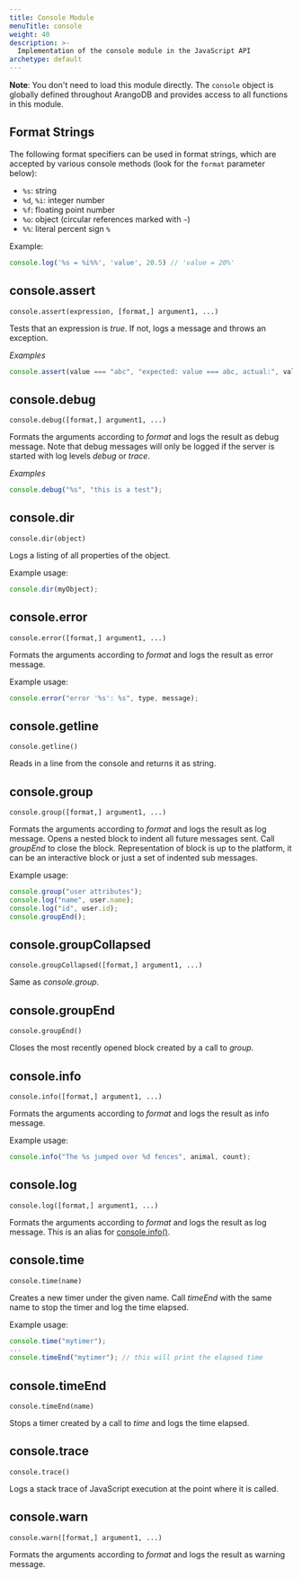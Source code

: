 ```yaml
---
title: Console Module
menuTitle: console
weight: 40
description: >-
  Implementation of the console module in the JavaScript API
archetype: default
---
```

**Note**: You don't need to load this module directly. The `console` object is
globally defined throughout ArangoDB and provides access to all functions in
this module.

## Format Strings

The following format specifiers can be used in format strings, which are
accepted by various console methods (look for the `format` parameter below):

- `%s`: string
- `%d`, `%i`: integer number
- `%f`: floating point number
- `%o`: object (circular references marked with `~`)
- `%%`: literal percent sign `%`

Example:

```js
console.log('%s = %i%%', 'value', 20.5) // 'value = 20%'
```

## console.assert

`console.assert(expression, [format,] argument1, ...)`

Tests that an expression is *true*. If not, logs a message and throws
an exception.

*Examples*

```js
console.assert(value === "abc", "expected: value === abc, actual:", value);
```

## console.debug

`console.debug([format,] argument1, ...)`

Formats the arguments according to *format* and logs the result as
debug message. Note that debug messages will only be logged if the
server is started with log levels *debug* or *trace*.

*Examples*

```js
console.debug("%s", "this is a test");
```

## console.dir

`console.dir(object)`

Logs a listing of all properties of the object.

Example usage:

```js
console.dir(myObject);
```

## console.error

`console.error([format,] argument1, ...)`

Formats the arguments according to *format* and logs the result as error message.

Example usage:

```js
console.error("error '%s': %s", type, message);
```

## console.getline

`console.getline()`

Reads in a line from the console and returns it as string.

## console.group

`console.group([format,] argument1, ...)`

Formats the arguments according to *format* and logs the result as
log message. Opens a nested block to indent all future messages
sent. Call *groupEnd* to close the block. Representation of block
is up to the platform, it can be an interactive block or just a set of
indented sub messages.

Example usage:

```js
console.group("user attributes");
console.log("name", user.name);
console.log("id", user.id);
console.groupEnd();
```

## console.groupCollapsed

`console.groupCollapsed([format,] argument1, ...)`

Same as *console.group*.

## console.groupEnd

`console.groupEnd()`

Closes the most recently opened block created by a call to *group*.

## console.info

`console.info([format,] argument1, ...)`

Formats the arguments according to *format* and logs the result as
info message.

Example usage:

```js
console.info("The %s jumped over %d fences", animal, count);
```

## console.log

`console.log([format,] argument1, ...)`

Formats the arguments according to *format* and logs the result as
log message. This is an alias for [console.info()](#consoleinfo).

## console.time

`console.time(name)`

Creates a new timer under the given name. Call *timeEnd* with the
same name to stop the timer and log the time elapsed.

Example usage:

```js
console.time("mytimer");
...
console.timeEnd("mytimer"); // this will print the elapsed time
```

## console.timeEnd

`console.timeEnd(name)`

Stops a timer created by a call to *time* and logs the time elapsed. 

## console.trace

`console.trace()`

Logs a stack trace of JavaScript execution at the point where it is
called.

## console.warn

`console.warn([format,] argument1, ...)`

Formats the arguments according to *format* and logs the result as
warning message.

